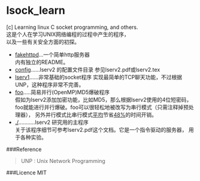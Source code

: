 lsock_learn
===========

[c] Learning linux C socket programming, and others.  
这是个人在学习UNIX网络编程的过程中产生的程序，  
以及一些有关安全方面的初探。  

* [fakehttpd](./fakehttpd)...一个简单http服务器  
  内有独立的README。
* [config](./config)......lserv2 的配置文件目录
  参见lserv2.pdf或lserv2.tex
* [lserv1](./lserv1)......非常基础的socket程序
  实现最简单的TCP聊天功能，不过根据UNP，这种程序非常不完善。
* [foo](./foo).....简易并行(OpenMP)MD5爆破程序  
  假如为lserv2添加加密功能，比如MD5，那么根据lserv2使用的4位短密码，
  foo就能进行并行爆破。foo可以很轻松地被改写为串行模式（只需注释掉预处理器），
  另外并行模式比串行模式[平均](.)节省[48%](.)的时间开销。  
* [./](./)...........lserv2 研究用的主程序  
  关于该程序细节可参考lserv2.pdf这个文档。它是一个指令驱动的服务器，
  用于各种实验。

###Reference
> UNP : Unix Network Programming

###Licence
MIT

